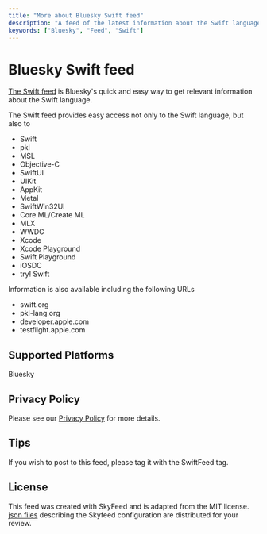 ```yaml
---
title: "More about Bluesky Swift feed"
description: "A feed of the latest information about the Swift language, including not only the Swift language but also information about the major Swift frameworks, Pkl, server-side Swift, ML, etc."
keywords: ["Bluesky", "Feed", "Swift"]
---
```

# Bluesky Swift feed

[The Swift feed](https://bsky.app/profile/did:plc:hp4di5zhc3q3uksjasitxfe4/feed/aaak5ekldg2wq) is Bluesky's quick and easy way to get relevant information about the Swift language.

The Swift feed provides easy access not only to the Swift language, but also to
- Swift
- pkl
- MSL
- Objective-C
- SwiftUI
- UIKit
- AppKit
- Metal
- SwiftWin32UI
- Core ML/Create ML
- MLX
- WWDC
- Xcode
- Xcode Playground
- Swift Playground
- iOSDC
- try! Swift

Information is also available including the following URLs

- swift.org
- pkl-lang.org
- developer.apple.com
- testflight.apple.com

## Supported Platforms

Bluesky

## Privacy Policy
Please see our [Privacy Policy](/en/privacy) for more details.

## Tips
If you wish to post to this feed, please tag it with the SwiftFeed tag.

## License
This feed was created with SkyFeed and is adapted from the MIT license. [json files](https://github.com/KC-2001MS/SwiftFeed) describing the Skyfeed configuration are distributed for your review.